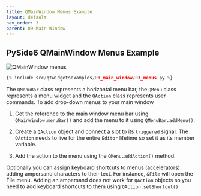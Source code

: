 ```yaml
---
title: QMainWindow Menus Example
layout: default
nav_order: 3
parent: 09 Main Window
---
```


## PySide6 QMainWindow Menus Example

![QMainWindow menus](/blog/images/qtwidgetsexamples/09_main_window/03_menus.png)

```python
{% include src/qtwidgetsexamples/09_main_window/03_menus.py %}
```

The `QMenuBar` class represents a horizontal menu bar, the `QMenu` class represents a menu widget and the `QAction` class represents user commands. To add drop-down menus to your main window

1. Get the reference to the main window menu bar using `QMainWindow.menuBar()` and add the menu to it using `QMenuBar.addMenu()`.

2. Create a `QAction` object and connect a slot to its `triggered` signal. The `QAction` needs to live for the entire `Editor` lifetime so set it as its member variable.

3. Add the action to the menu using the `QMenu.addAction()` method.

Optionally you can assign keyboard shortcuts to menus (accelerators) adding ampersand characters to their text. For instance, `&File` will open the File menu. Adding an ampersand does not work for `QAction` objects so you need to add keyboard shortcuts to them using `QAction.setShortcut()`